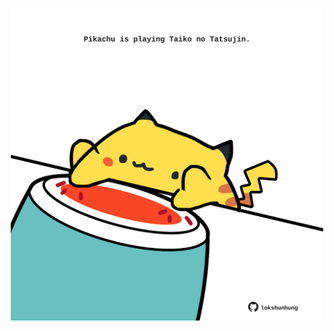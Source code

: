 <!-- built at 13/12/2021, 05:03:00 UTC -->
<p align="center">
  <img width="500" height="500" src="./ReadmeImage.svg">
</p>
